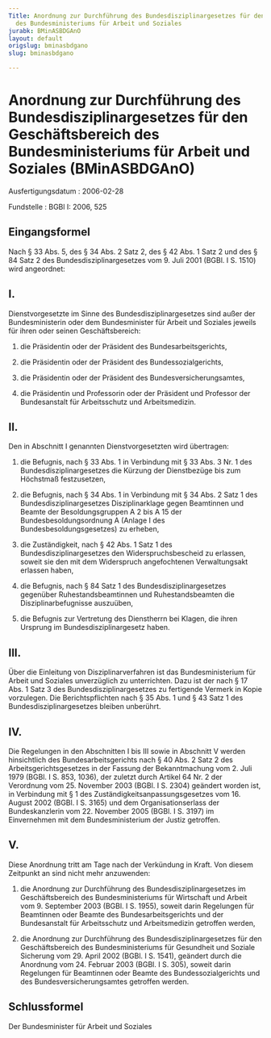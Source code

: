 ```yaml
---
Title: Anordnung zur Durchführung des Bundesdisziplinargesetzes für den  Geschäftsbereich
  des Bundesministeriums für Arbeit und Soziales
jurabk: BMinASBDGAnO
layout: default
origslug: bminasbdgano
slug: bminasbdgano

---
```


# Anordnung zur Durchführung des Bundesdisziplinargesetzes für den  Geschäftsbereich des Bundesministeriums für Arbeit und Soziales (BMinASBDGAnO)

Ausfertigungsdatum
:   2006-02-28

Fundstelle
:   BGBl I: 2006, 525



## Eingangsformel

Nach § 33 Abs. 5, des § 34 Abs. 2 Satz 2, des § 42 Abs. 1 Satz 2 und des § 84 Satz 2 des Bundesdisziplinargesetzes vom 9. Juli 2001 (BGBl. I S. 1510) wird angeordnet:


## I.

Dienstvorgesetzte im Sinne des Bundesdisziplinargesetzes sind außer der Bundesministerin oder dem Bundesminister für Arbeit und Soziales jeweils für ihren oder seinen Geschäftsbereich:

1.  die Präsidentin oder der Präsident des Bundesarbeitsgerichts,


2.  die Präsidentin oder der Präsident des Bundessozialgerichts,


3.  die Präsidentin oder der Präsident des Bundesversicherungsamtes,


4.  die Präsidentin und Professorin oder der Präsident und Professor der Bundesanstalt für Arbeitsschutz und Arbeitsmedizin.





## II.

Den in Abschnitt I genannten Dienstvorgesetzten wird übertragen:

1.  die Befugnis, nach § 33 Abs. 1 in Verbindung mit § 33 Abs. 3 Nr. 1 des Bundesdisziplinargesetzes die Kürzung der Dienstbezüge bis zum Höchstmaß festzusetzen,


2.  die Befugnis, nach § 34 Abs. 1 in Verbindung mit § 34 Abs. 2 Satz 1 des Bundesdisziplinargesetzes Disziplinarklage gegen Beamtinnen und Beamte der Besoldungsgruppen A 2 bis A 15 der Bundesbesoldungsordnung A (Anlage I des Bundesbesoldungsgesetzes) zu erheben,


3.  die Zuständigkeit, nach § 42 Abs. 1 Satz 1 des Bundesdisziplinargesetzes den Widerspruchsbescheid zu erlassen, soweit sie den mit dem Widerspruch angefochtenen Verwaltungsakt erlassen haben,


4.  die Befugnis, nach § 84 Satz 1 des Bundesdisziplinargesetzes gegenüber Ruhestandsbeamtinnen und Ruhestandsbeamten die Disziplinarbefugnisse auszuüben,


5.  die Befugnis zur Vertretung des Dienstherrn bei Klagen, die ihren Ursprung im Bundesdisziplinargesetz haben.





## III.

Über die Einleitung von Disziplinarverfahren ist das Bundesministerium für Arbeit und Soziales unverzüglich zu unterrichten. Dazu ist der nach § 17 Abs. 1 Satz 3 des Bundesdisziplinargesetzes zu fertigende Vermerk in Kopie vorzulegen. Die Berichtspflichten nach § 35 Abs. 1 und § 43 Satz 1 des Bundesdisziplinargesetzes bleiben unberührt.


## IV.

Die Regelungen in den Abschnitten I bis III sowie in Abschnitt V werden hinsichtlich des Bundesarbeitsgerichts nach § 40 Abs. 2 Satz 2 des Arbeitsgerichtsgesetzes in der Fassung der Bekanntmachung vom 2. Juli 1979 (BGBl. I S. 853, 1036), der zuletzt durch Artikel 64 Nr. 2 der Verordnung vom 25. November 2003 (BGBl. I S. 2304) geändert worden ist, in Verbindung mit § 1 des Zuständigkeitsanpassungsgesetzes vom 16. August 2002 (BGBl. I S. 3165) und dem Organisationserlass der Bundeskanzlerin vom 22. November 2005 (BGBl. I S. 3197) im Einvernehmen mit dem Bundesministerium der Justiz getroffen.


## V.

Diese Anordnung tritt am Tage nach der Verkündung in Kraft. Von diesem Zeitpunkt an sind nicht mehr anzuwenden:

1.  die Anordnung zur Durchführung des Bundesdisziplinargesetzes im Geschäftsbereich des Bundesministeriums für Wirtschaft und Arbeit vom 9. September 2003 (BGBl. I S. 1955), soweit darin Regelungen für Beamtinnen oder Beamte des Bundesarbeitsgerichts und der Bundesanstalt für Arbeitsschutz und Arbeitsmedizin getroffen werden,


2.  die Anordnung zur Durchführung des Bundesdisziplinargesetzes für den Geschäftsbereich des Bundesministeriums für Gesundheit und Soziale Sicherung vom 29. April 2002 (BGBl. I S. 1541), geändert durch die Anordnung vom 24. Februar 2003 (BGBl. I S. 305), soweit darin Regelungen für Beamtinnen oder Beamte des Bundessozialgerichts und des Bundesversicherungsamtes getroffen werden.





## Schlussformel

Der Bundesminister für Arbeit und Soziales

